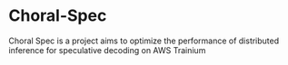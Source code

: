 # Choral-Spec
Choral Spec is a project aims to optimize the performance of distributed inference for speculative decoding on AWS Trainium
